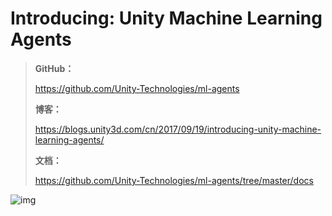 
# Introducing: Unity Machine Learning Agents


> **GitHub：**
>
> https://github.com/Unity-Technologies/ml-agents
>
> **博客：**
>
> https://blogs.unity3d.com/cn/2017/09/19/introducing-unity-machine-learning-agents/
>
> **文档：**
>
> https://github.com/Unity-Technologies/ml-agents/tree/master/docs



![img](https://mmbiz.qpic.cn/mmbiz_gif/ptp8P184xjyl2yLZ4z4iaZhPCia7T73uxAFqiaLhdibicGhu4pDyhDpibAoQR02VictPd4ZiczK53nn56Z2mUpph92Khzg/640?wx_fmt=gif&tp=webp&wxfrom=5&wx_lazy=1)
